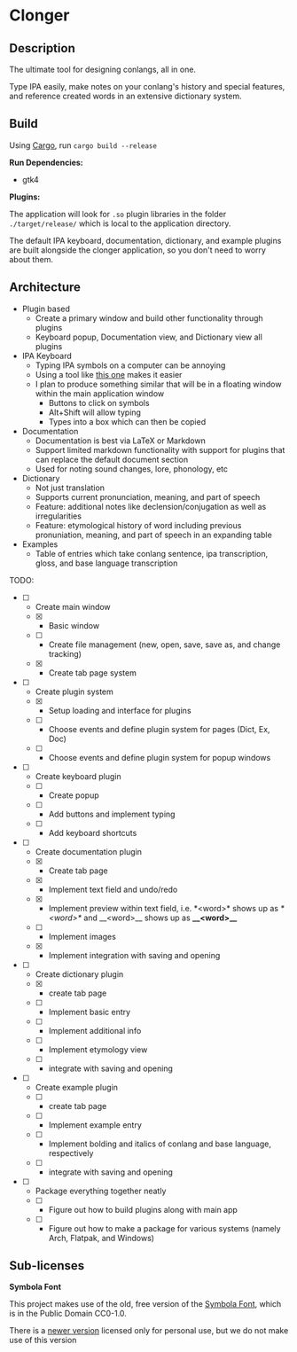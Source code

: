 # Clonger

## Description

The ultimate tool for designing conlangs, all in one.

Type IPA easily, make notes on your conlang's history and special features, and reference created words in an extensive dictionary system.

## Build

Using [Cargo](https://www.rust-lang.org/tools/install), run `cargo build --release`

__Run Dependencies:__

 - gtk4

__Plugins:__

The application will look for `.so` plugin libraries in the folder `./target/release/` which is local to the application directory.

The default IPA keyboard, documentation, dictionary, and example plugins are built alongside the clonger application, so you don't need to worry about them.

## Architecture

- Plugin based
  - Create a primary window and build other functionality through plugins
  - Keyboard popup, Documentation view, and Dictionary view all plugins
- IPA Keyboard
  - Typing IPA symbols on a computer can be annoying
  - Using a tool like [this one](https://ipa.typeit.org/full/) makes it easier
  - I plan to produce something similar that will be in a floating window within the main application window
    * Buttons to click on symbols
    * Alt+Shift will allow typing 
    * Types into a box which can then be copied
- Documentation
  - Documentation is best via LaTeX or Markdown
  - Support limited markdown functionality with support for plugins that can replace the default document section
  - Used for noting sound changes, lore, phonology, etc
- Dictionary
  - Not just translation
  - Supports current pronunciation, meaning, and part of speech
  - Feature: additional notes like declension/conjugation as well as irregularities
  - Feature: etymological history of word including previous pronuniation, meaning, and part of speech in an expanding table
- Examples
  - Table of entries which take conlang sentence, ipa transcription, gloss, and base language transcription

TODO:
- [ ] - Create main window
  - [x] - Basic window
  - [ ] - Create file management (new, open, save, save as, and change tracking)
  - [x] - Create tab page system
- [ ] - Create plugin system
  - [x] - Setup loading and interface for plugins
  - [ ] - Choose events and define plugin system for pages (Dict, Ex, Doc)
  - [ ] - Choose events and define plugin system for popup windows
- [ ] - Create keyboard plugin
  - [ ] - Create popup
  - [ ] - Add buttons and implement typing
  - [ ] - Add keyboard shortcuts
- [ ] - Create documentation plugin
  - [x] - Create tab page
  - [x] - Implement text field and undo/redo
  - [x] - Implement preview within text field, i.e. \*\<word\>\* shows up as *\*\<word\>\** and \_\_\<word\>\_\_ shows up as __\_\_\<word\>\_\___
  - [ ] - Implement images
  - [x] - Implement integration with saving and opening
- [ ] - Create dictionary plugin
  - [x] - create tab page
  - [ ] - Implement basic entry
  - [ ] - Implement additional info
  - [ ] - Implement etymology view
  - [ ] - integrate with saving and opening
- [ ] - Create example plugin
  - [ ] - create tab page
  - [ ] - Implement example entry
  - [ ] - Implement bolding and italics of conlang and base language, respectively
  - [ ] - integrate with saving and opening
- [ ] - Package everything together neatly
  - [ ] - Figure out how to build plugins along with main app
  - [ ] - Figure out how to make a package for various systems (namely Arch, Flatpak, and Windows)

## Sub-licenses

__Symbola Font__

This project makes use of the old, free version of the [Symbola Font](https://fontlibrary.org/en/font/symbola), which is in the Public Domain CC0-1.0.

There is a [newer version](https://dn-works.com/ufas/) licensed only for personal use, but we do not make use of this version
